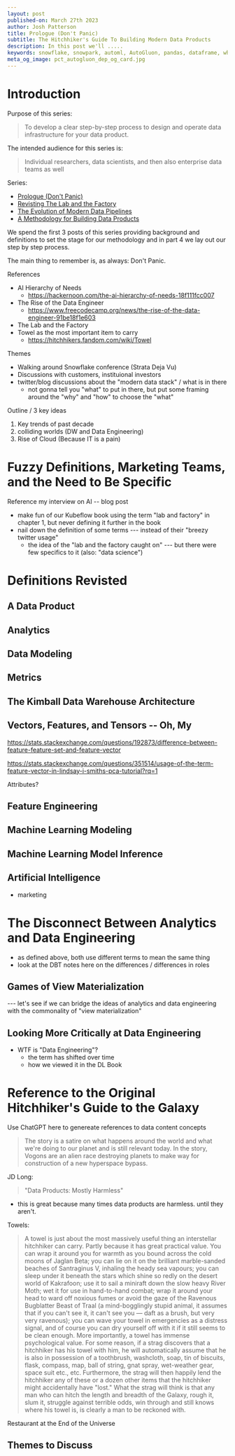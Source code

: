 ```yaml
---
layout: post
published-on: March 27th 2023
author: Josh Patterson
title: Prologue (Don't Panic)
subtitle: The Hitchhiker's Guide To Building Modern Data Products
description: In this post we'll .....
keywords: snowflake, snowpark, automl, AutoGluon, pandas, dataframe, whl, pip, anaconda, dependency
meta_og_image: pct_autogluon_dep_og_card.jpg
---
```


# Introduction

Purpose of this series:

> To develop a clear step-by-step process to design and operate data infrastructure for your data product.

The intended audience for this series is:

> Individual researchers, data scientists, and then also enterprise data teams as well

Series:

* [Prologue (Don't Panic)](hitchhikers_guide_modern_data_products_1_prologue.html)
* [Revisting The Lab and the Factory](hitchhikers_guide_modern_data_products_2_lab_and_factory_redux.html)
* [The Evolution of Modern Data Pipelines](hitchhikers_guide_modern_data_products_3_evolution_data_pipelines.html)
* [A Methodology for Building Data Products](hitchhikers_guide_modern_data_products_4_methodology_for_data_products.html)

We spend the first 3 posts of this series providing background and definitions to set the stage for our methodology and in part 4 we lay out our step by step process.

The main thing to remember is, as always: Don't Panic.


References

* AI Hierarchy of Needs
   * https://hackernoon.com/the-ai-hierarchy-of-needs-18f111fcc007
* The Rise of the Data Engineer
   * https://www.freecodecamp.org/news/the-rise-of-the-data-engineer-91be18f1e603
* The Lab and the Factory
* Towel as the most important item to carry
   * https://hitchhikers.fandom.com/wiki/Towel

Themes
* Walking around Snowflake conference (Strata Deja Vu)
* Discussions with customers, instituional investors
* twitter/blog discussions about the "modern data stack" / what is in there
   * not gonna tell you "what" to put in there, but put some framing around the "why" and "how" to choose the "what"


Outline / 3 key ideas

1. Key trends of past decade
2. colliding worlds (DW and Data Engineering)
3. Rise of Cloud (Because IT is a pain)

# Fuzzy Definitions, Marketing Teams, and the Need to Be Specific

Reference my interview on AI -- blog post

* make fun of our Kubeflow book using the term "lab and factory" in chapter 1, but never defining it further in the book
* nail down the definition of some terms --- instead of their "breezy twitter usage"
   * the idea of the "lab and the factory caught on" --- but there were few specifics to it (also: "data science")


# Definitions Revisted

## A Data Product

## Analytics


## Data Modeling

## Metrics

## The Kimball Data Warehouse Architecture

## Vectors, Features, and Tensors -- Oh, My

https://stats.stackexchange.com/questions/192873/difference-between-feature-feature-set-and-feature-vector

https://stats.stackexchange.com/questions/351514/usage-of-the-term-feature-vector-in-lindsay-i-smiths-pca-tutorial?rq=1

Attributes?

## Feature Engineering

## Machine Learning Modeling

## Machine Learning Model Inference

## Artificial Intelligence

* marketing

# The Disconnect Between Analytics and Data Engineering

* as defined above, both use different terms to mean the same thing
* look at the DBT notes here on the differences / differences in roles

## Games of View Materialization

--- let's see if we can bridge the ideas of analytics and data engineering with the commonality of "view materialization"

## Looking More Critically at Data Engineering


* WTF is "Data Engineering"?
   * the term has shifted over time
   * how we viewed it in the DL Book




# Reference to the Original Hitchhiker's Guide to the Galaxy

Use ChatGPT here to genereate references to data content concepts

> The story is a satire on what happens around the world and what we're doing to our planet and is still relevant today. In the story, Vogons are an alien race destroying planets to make way for construction of a new hyperspace bypass.

JD Long:

> "Data Products: Mostly Harmless"

* this is great because many times data products are harmless. until they aren't.


Towels:

> A towel is just about the most massively useful thing an interstellar hitchhiker can carry. Partly because it has great practical value. You can wrap it around you for warmth as you bound across the cold moons of Jaglan Beta; you can lie on it on the brilliant marble-sanded beaches of Santraginus V, inhaling the heady sea vapours; you can sleep under it beneath the stars which shine so redly on the desert world of Kakrafoon; use it to sail a miniraft down the slow heavy River Moth; wet it for use in hand-to-hand combat; wrap it around your head to ward off noxious fumes or avoid the gaze of the Ravenous Bugblatter Beast of Traal (a mind-bogglingly stupid animal, it assumes that if you can't see it, it can't see you — daft as a brush, but very very ravenous); you can wave your towel in emergencies as a distress signal, and of course you can dry yourself off with it if it still seems to be clean enough.
> More importantly, a towel has immense psychological value. For some reason, if a strag discovers that a hitchhiker has his towel with him, he will automatically assume that he is also in possession of a toothbrush, washcloth, soap, tin of biscuits, flask, compass, map, ball of string, gnat spray, wet-weather gear, space suit etc., etc. Furthermore, the strag will then happily lend the hitchhiker any of these or a dozen other items that the hitchhiker might accidentally have "lost." What the strag will think is that any man who can hitch the length and breadth of the Galaxy, rough it, slum it, struggle against terrible odds, win through and still knows where his towel is, is clearly a man to be reckoned with.

Restaurant at the End of the Universe



## Themes to Discuss
